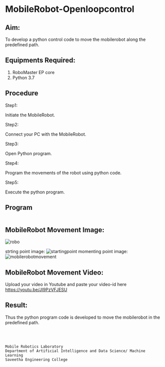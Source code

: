 # MobileRobot-Openloopcontrol
## Aim:

To develop a python control code to move the mobilerobot along the predefined path.

## Equipments Required:
1. RoboMaster EP core
2. Python 3.7

## Procedure
Step1:

Initiate the MobileRobot.

Step2:

Connect your PC with the MobileRobot.

Step3:

Open Python program.

Step4:

Program the movements of the robot using python code.

Step5:

Execute the python program.

## Program
```

```

## MobileRobot Movement Image:

![robo](./img/robomaster.png)

strting point image:
![startingpoint](https://github.com/Gokulanbazhagan/mobilerobot-openloopcontrol/assets/119518996/68f39f22-0d79-4051-a6ff-9a460555fdbd)
momenting point image:
![mobilerobotmovement](https://github.com/Gokulanbazhagan/mobilerobot-openloopcontrol/assets/119518996/053d0842-c734-4740-a6f9-f4750bb4e13c)





## MobileRobot Movement Video:

Upload your video in Youtube and paste your video-id here
https://youtu.be/JI9PzVFJESU



## Result:
Thus the python program code is developed to move the mobilerobot in the predefined path.


<br/>
<br/>

```
Mobile Robotics Laboratory
Department of Artificial Intelligence and Data Science/ Machine Learning
Saveetha Engineering College
```
